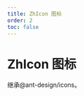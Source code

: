 ```yaml
---
title: ZhIcon 图标
order: 2
toc: false
---
```


# ZhIcon 图标

继承@ant-design/icons。

<code src="./code/ZhIcon/index.tsx"></code>
